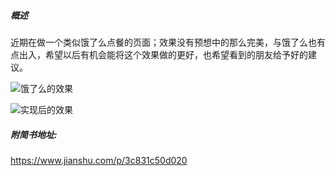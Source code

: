 ##### 概述
近期在做一个类似饿了么点餐的页面；效果没有预想中的那么完美，与饿了么也有点出入，希望以后有机会能将这个效果做的更好，也希望看到的朋友给予好的建议。

![饿了么的效果](http://upload-images.jianshu.io/upload_images/1162505-a72ba3456fc1d1dc.gif?imageMogr2/auto-orient/strip)

![实现后的效果](http://upload-images.jianshu.io/upload_images/1162505-39c8c46cacd826b2.gif?imageMogr2/auto-orient/strip)

##### 附简书地址: 
  https://www.jianshu.com/p/3c831c50d020
